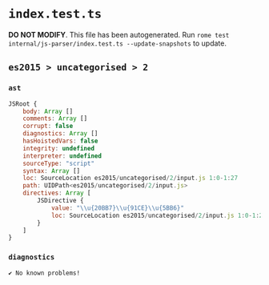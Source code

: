 # `index.test.ts`

**DO NOT MODIFY**. This file has been autogenerated. Run `rome test internal/js-parser/index.test.ts --update-snapshots` to update.

## `es2015 > uncategorised > 2`

### `ast`

```javascript
JSRoot {
	body: Array []
	comments: Array []
	corrupt: false
	diagnostics: Array []
	hasHoistedVars: false
	integrity: undefined
	interpreter: undefined
	sourceType: "script"
	syntax: Array []
	loc: SourceLocation es2015/uncategorised/2/input.js 1:0-1:27
	path: UIDPath<es2015/uncategorised/2/input.js>
	directives: Array [
		JSDirective {
			value: "\\u{20BB7}\\u{91CE}\\u{5BB6}"
			loc: SourceLocation es2015/uncategorised/2/input.js 1:0-1:27
		}
	]
}
```

### `diagnostics`

```
✔ No known problems!

```
